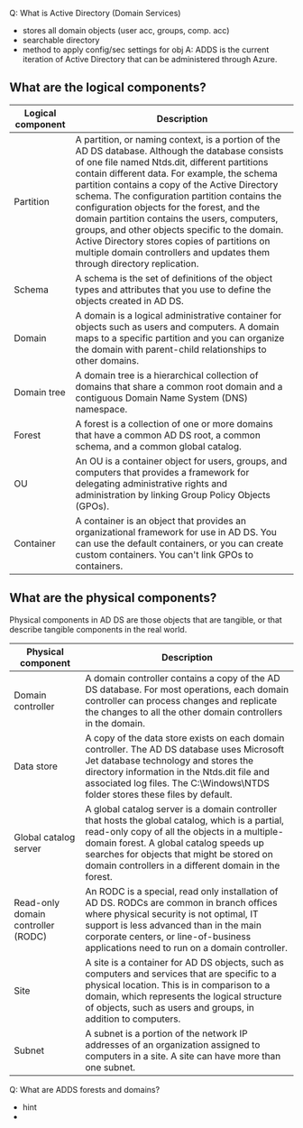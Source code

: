 Q: What is Active Directory (Domain Services)
- stores all domain objects (user acc, groups, comp. acc)
- searchable directory
- method to apply config/sec settings for obj
A: ADDS is the current iteration of Active Directory that can be administered through Azure. 

## What are the logical components?

|**Logical component**|**Description**|
|---|---|
|Partition|A partition, or naming context, is a portion of the AD DS database. Although the database consists of one file named Ntds.dit, different partitions contain different data. For example, the schema partition contains a copy of the Active Directory schema. The configuration partition contains the configuration objects for the forest, and the domain partition contains the users, computers, groups, and other objects specific to the domain. Active Directory stores copies of partitions on multiple domain controllers and updates them through directory replication.|
|Schema|A schema is the set of definitions of the object types and attributes that you use to define the objects created in AD DS.|
|Domain|A domain is a logical administrative container for objects such as users and computers. A domain maps to a specific partition and you can organize the domain with parent-child relationships to other domains.|
|Domain tree|A domain tree is a hierarchical collection of domains that share a common root domain and a contiguous Domain Name System (DNS) namespace.|
|Forest|A forest is a collection of one or more domains that have a common AD DS root, a common schema, and a common global catalog.|
|OU|An OU is a container object for users, groups, and computers that provides a framework for delegating administrative rights and administration by linking Group Policy Objects (GPOs).|
|Container|A container is an object that provides an organizational framework for use in AD DS. You can use the default containers, or you can create custom containers. You can't link GPOs to containers.|

## What are the physical components?

Physical components in AD DS are those objects that are tangible, or that describe tangible components in the real world.

|**Physical component**|**Description**|
|---|---|
|Domain controller|A domain controller contains a copy of the AD DS database. For most operations, each domain controller can process changes and replicate the changes to all the other domain controllers in the domain.|
|Data store|A copy of the data store exists on each domain controller. The AD DS database uses Microsoft Jet database technology and stores the directory information in the Ntds.dit file and associated log files. The C:\Windows\NTDS folder stores these files by default.|
|Global catalog server|A global catalog server is a domain controller that hosts the global catalog, which is a partial, read-only copy of all the objects in a multiple-domain forest. A global catalog speeds up searches for objects that might be stored on domain controllers in a different domain in the forest.|
|Read-only domain controller (RODC)|An RODC is a special, read only installation of AD DS. RODCs are common in branch offices where physical security is not optimal, IT support is less advanced than in the main corporate centers, or line-of-business applications need to run on a domain controller.|
|Site|A site is a container for AD DS objects, such as computers and services that are specific to a physical location. This is in comparison to a domain, which represents the logical structure of objects, such as users and groups, in addition to computers.|
|Subnet|A subnet is a portion of the network IP addresses of an organization assigned to computers in a site. A site can have more than one subnet.|


Q: What are ADDS forests and domains?
- hint
- 